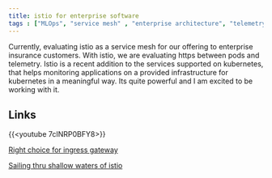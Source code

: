 ```yaml
---
title: istio for enterprise software
tags : ["MLOps", "service mesh" , "enterprise architecture", "telemetry", "k8s"]
---
```


Currently, evaluating istio as a service mesh for our offering to enterprise insurance customers. With istio, we are evaluating https between pods and telemetry. Istio is a recent addition to the services supported on kubernetes, that helps monitoring applications on a provided infrastructure for kubernetes in a meaningful way. Its quite powerful and I am excited to be working with it.


## Links

{{<youtube 7cINRP0BFY8>}}

[Right choice for ingress gateway](https://medium.com/@zhaohuabing/which-one-is-the-right-choice-for-the-ingress-gateway-of-your-service-mesh-21a280d4a29c)

[Sailing thru shallow waters of istio](https://medium.com/@jakubkulich/sailing-with-the-istio-through-the-shallow-water-8ae81668381e)
